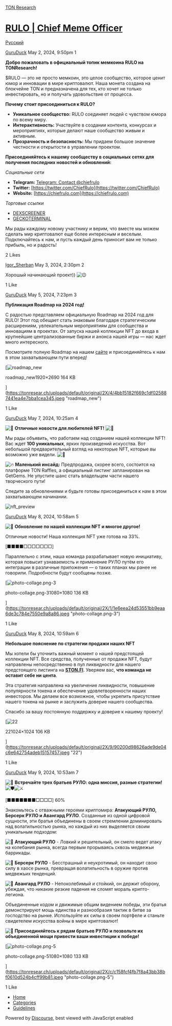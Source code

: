 [TON Research](/)

# [RULO | Chief Meme Officer](/t/rulo-chief-meme-officer/15754)

[Русский](/c/ru/49) 

    

[GuruDuck](https://tonresear.ch/u/GuruDuck)  May 2, 2024, 9:50pm  1

**Добро пожаловать в официальный топик мемкоина RULO на TONResearch!**

$RULO — это не просто мемкоин, это целое сообщество, которое ценит юмор и инновации в мире криптовалют. Наша монета создана на блокчейне TON и предназначена для тех, кто хочет не только инвестировать, но и получать удовольствие от процесса.

**Почему стоит присоединиться к RULO?**

*   **Уникальное сообщество:** RULO соединяет людей с чувством юмора по всему миру.
*   **Интерактивность:** Участвуйте в создании контента, конкурсах и мероприятиях, которые делают наше сообщество живым и активным.
*   **Прозрачность и безопасность:** Мы придаем большое значение честности и открытости в управлении проектом.

**Присоединяйтесь к нашему сообществу в социальных сетях для получения последних новостей и обновлений:**

_Социальные сети_

*   **Telegram:** [Telegram: Contact @chiefrulo](http://t.me/chiefrulo)
*   **Twitter:** [https://twitter.com/ChiefRulo](https://twitter.com/ChiefRulo)
*   **Website:** [https://chiefrulo.com](https://chiefrulo.com)

_Торговые ссылки_

*   [DEXSCREENER](https://dexscreener.com/ton/eqdqttp1dn0xf24kzdau-hchhebl6pe8t-3tcqvcexdx_gui)
*   [GECKOTERMINAL](http://geckoterminal.com)

Мы рады каждому новому участнику и верим, что вместе мы можем сделать мир криптовалют еще более интересным и веселым. Подключайтесь к нам, и пусть каждый день приносит вам не только прибыль, но и радость!

  2 Likes

[Igor\_Sherban](https://tonresear.ch/u/Igor_Sherban) May 3, 2024, 2:30pm  2

Хорошый начинающий проект)) ![:wink:](https://tonresear.ch/images/emoji/twitter/wink.png?v=12 ":wink:")

  1 Like

[GuruDuck](https://tonresear.ch/u/GuruDuck)  May 5, 2024, 7:23pm  3

**Публикация Roadmap на 2024 год!**

С радостью представляем официальную Roadmap на 2024 год для RULO! Этот год обещает стать знаковым благодаря стратегическим расширениям, увлекательным мероприятиям для сообщества и инновациям в проектах. От запуска нашей коллекции NFT до входа в крупнейшие централизованные биржи и анонса нашей игры — нас ждет много интересного.

Посмотрите полную Roadmap на нашем [сайте](https://chiefrulo.com/) и присоединяйтесь к нам в этом захватывающем пути вперед!

[![roadmap_new](https://tonresear.ch/uploads/default/optimized/2X/4/4bb15182f669c1df025887441ea4e7bba1cea345_2_356x499.jpeg)

roadmap\_new1920×2690 164 KB

](https://tonresear.ch/uploads/default/original/2X/4/4bb15182f669c1df025887441ea4e7bba1cea345.jpeg "roadmap_new")

  1 Like

[GuruDuck](https://tonresear.ch/u/GuruDuck)  May 7, 2024, 10:25am  4

![:art:](https://tonresear.ch/images/emoji/twitter/art.png?v=12 ":art:") **Отличные новости для любителей NFT!** ![:rocket:](https://tonresear.ch/images/emoji/twitter/rocket.png?v=12 ":rocket:")

Мы рады объявить, что работаем над созданием нашей коллекции NFT! Вас ждет **100 уникальных**, ярких произведений искусства. Вот небольшой предварительный взгляд на некоторые NFT, которые вы возможно уже видели. ![:star2:](https://tonresear.ch/images/emoji/twitter/star2.png?v=12 ":star2:")

![:fire:](https://tonresear.ch/images/emoji/twitter/fire.png?v=12 ":fire:") **Маленький инсайд:** Предпродажа, скорее всего, состоится на платформе TON Raffles, а официальный листинг запланирован на GetGems. Не упустите шанс стать владельцем части нашего творческого пути!

Следите за обновлениями и будьте готовы присоединиться к нам в этом захватывающем начинании.

![nft_preview](https://tonresear.ch/uploads/default/original/2X/7/7629cd1ffd76066382f9d17c4eff880e31d0d399.gif)

 

[GuruDuck](https://tonresear.ch/u/GuruDuck)  May 8, 2024, 10:58am  5

![:art:](https://tonresear.ch/images/emoji/twitter/art.png?v=12 ":art:") **Обновление по нашей коллекции NFT и многое другое!**

Отличные новости! Наша коллекция NFT уже готова на 33%.

\[■■■■□□□□□□□\]

Параллельно с этим, наша команда разрабатывает новую инициативу, которая повысит узнаваемость и применение РУЛО путём его интеграции в различные приложения — о таких планах мы ранее не говорили. Подробности будут сообщены позже.

[![photo-collage.png-3](https://tonresear.ch/uploads/default/optimized/2X/1/1e6eea24d53551bb9eaa6de3c784e7550e9a8a86_2_500x500.jpeg)

photo-collage.png-31080×1080 136 KB

](https://tonresear.ch/uploads/default/original/2X/1/1e6eea24d53551bb9eaa6de3c784e7550e9a8a86.jpeg "photo-collage.png-3")

  1 Like

[GuruDuck](https://tonresear.ch/u/GuruDuck)  May 8, 2024, 10:59am  6

**Небольшое пояснение по стратегии продажи наших NFT**

Мы хотели бы уточнить важный момент о нашей предстоящей коллекции NFT. Все средства, полученные от продажи NFT, будут направлены непосредственно в пул ликвидности для нашего предстоящего листинга на **[STON.FI](http://STON.FI)**. Уверяем вас, **что команда не оставит себе ни цента**.

Эта стратегия направлена на увеличение ликвидности, повышение популярности токена и обеспечение удовлетворенности наших инвесторов. Мы делаем все возможное, чтобы укрепить присутствие нашего токена на рынке и заслужить доверие нашего сообщества.

Спасибо за вашу постоянную поддержку и доверие к нашему проекту!

[![22](https://tonresear.ch/uploads/default/optimized/2X/9/90200d98626ade9de04c6e642754adeb15157457_2_500x500.jpeg)

221024×1024 106 KB

](https://tonresear.ch/uploads/default/original/2X/9/90200d98626ade9de04c6e642754adeb15157457.jpeg "22")

  1 Like

[GuruDuck](https://tonresear.ch/u/GuruDuck)  May 9, 2024, 10:53am  7

![:rocket:](https://tonresear.ch/images/emoji/twitter/rocket.png?v=12 ":rocket:") **Встречайте трех братьев РУЛО: одна миссия, разные стратегии!** ![:shield:](https://tonresear.ch/images/emoji/twitter/shield.png?v=12 ":shield:")![:crossed_swords:](https://tonresear.ch/images/emoji/twitter/crossed_swords.png?v=12 ":crossed_swords:")

\[■■■■■■■□□□□\] 60%

Знакомьтесь с отважными героями криптомира: **Атакующий РУЛО, Берсерк РУЛО и Авангард РУЛО**. Созданные из одной цифровой сущности, эти братья объединены в своем стремлении доминировать над волатильностью рынка, но каждый из них выделяется своим уникальным подходом:

![:small_blue_diamond:](https://tonresear.ch/images/emoji/twitter/small_blue_diamond.png?v=12 ":small_blue_diamond:") **Атакующий РУЛО** - Ловкий и решительный, он смело ведет атаку на колебания рынка, всегда первым прорываясь сквозь медвежьи баррикады.

![:small_blue_diamond:](https://tonresear.ch/images/emoji/twitter/small_blue_diamond.png?v=12 ":small_blue_diamond:") **Берсерк РУЛО** - Бесстрашный и неукротимый, он находит свою силу в хаосе рынка, превращая волатильность в оружие против медвежьих тенденций.

![:small_blue_diamond:](https://tonresear.ch/images/emoji/twitter/small_blue_diamond.png?v=12 ":small_blue_diamond:") **Авангард РУЛО** - Непоколебимый и стойкий, он держит оборону, убеждая, что никакие резкие падения не сломят мораль крипто-легиона.

Объединенные кодом и движимые общим видением победы, эти братья демонстрируют мощь единства и разнообразия тактик в битве за господство на рынке. Используйте их силы в своем портфеле и станьте свидетелем искусства войны в мире криптовалют!

![:star2:](https://tonresear.ch/images/emoji/twitter/star2.png?v=12 ":star2:") **Присоединяйтесь к рядам братьев РУЛО и позвольте их объединенной мощи привести ваши инвестиции к победе!**

[![photo-collage.png-5](https://tonresear.ch/uploads/default/optimized/2X/c/c158fcf4fb7f8a43bb38bf0610d524b4cff99b81_2_500x500.jpeg)

photo-collage.png-51080×1080 133 KB

](https://tonresear.ch/uploads/default/original/2X/c/c158fcf4fb7f8a43bb38bf0610d524b4cff99b81.jpeg "photo-collage.png-5")

  1 Like

*   [Home](/)
*   [Categories](/categories)
*   [Guidelines](/guidelines)

Powered by [Discourse](https://www.discourse.org), best viewed with JavaScript enabled
